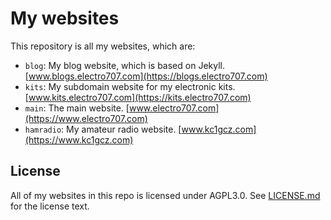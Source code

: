 # My websites

This repository is all my websites, which are:

- `blog`: My blog website, which is based on Jekyll. [www.blogs.electro707.com](https://blogs.electro707.com)
- `kits`: My subdomain website for my electronic kits. [www.kits.electro707.com](https://kits.electro707.com)
- `main`: The main website. [www.electro707.com](https://www.electro707.com)
- `hamradio`: My amateur radio website. [www.kc1gcz.com](https://www.kc1gcz.com)


## License
All of my websites in this repo is licensed under AGPL3.0. See [LICENSE.md](LICENSE.md) for the license text.